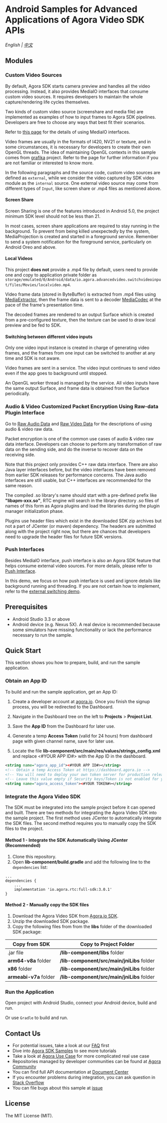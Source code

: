 # Android Samples for Advanced Applications of Agora Video SDK APIs

*English | [中文](README.zh.md)*

## Modules

### Custom Video Sources

By default, Agora SDK starts camera preview and handles all the video processing. Instead, it also provides MediaIO interfaces that consume custom video sources. It requires developers to maintain the whole capture/rendering life cycles themselves.

Two kinds of custom video source (screenshare and media file) are implemented as examples of how to input frames to Agora SDK pipelines. Developers are free to choose any ways that best fit their scenarios.

Refer to [this page](https://docs.agora.io/en/Video/custom_video_android?platform=Android) for the details of using MediaIO interfaces.

Video frames are usually in the formats of I420, NV21 or texture, and in some circumstances, it is necessary for developers to create their own OpenGL threads. The idea of maintaining OpenGL contexts in this sample comes from [grafika](https://github.com/google/grafika) project. Refer to the page for further information if you are not familiar or interested to know more.

In the following paragraphs and the source code, custom video sources are defined as `external`,  while we consider the video captured by SDK video module as the `internal` source. One external video source may come from different types of `Input`,  like screen share or .mp4 files as mentioned above.

#### Screen Share

Screen Sharing is one of the features introduced in Android 5.0, the project minimum SDK level should not be less than 21.

In most cases, screen share applications are required to stay running in the background. To prevent from being killed unexpectedly by the system, MediaProjection is created and started in a foreground service. Remember to send a system notification for the foreground service, particularly on Android Oreo and above.

#### Local Videos

This project **does not** provide a .mp4 file by default, users need to provide one and copy to application private folder as `storage/emulated/0/Android/data/io.agora.advancedvideo.switchvideoinput/files/Movies/localvideo.mp4`. 

Video frame data (stored in ByteBuffer) is extracted from .mp4 files using [MediaExtractor](https://developer.android.com/reference/android/media/MediaExtractor), then the frame data is sent to a decoder [MediaCodec](https://developer.android.com/reference/android/media/MediaCodec) at the pace of the frame's presentation time.

The decoded frames are rendered to an output Surface which is created from a pre-configured texture, then the texture can be used to draw local preview and be fed to SDK.


#### Switching between different video inputs

Only one video input instance is created in charge of generating video frames, and the frames from one input can be switched to another at any time and SDK is not aware.

Video frames are sent in a service. The video input continues to send video even if the app goes to background until stopped. 

An OpenGL worker thread is managed by the service. All video inputs have the same output Surface, and frame data is obtained from the Surface periodically.

### Audio & Video Customized Packet Encryption Using Raw-data Plugin Interface

Go to [Raw Audio Data](https://docs.agora.io/en/Video/raw_data_audio_android?platform=Android) and [Raw Video Data](https://docs.agora.io/en/Video/raw_data_video_android?platform=Android) for the descriptions of using audio & video raw data. 

Packet encryption is one of the common use cases of audio & video raw data interface. Developers can choose to perform any transformation of raw data on the sending side, and do the inverse to recover data on the receiving side.

Note that this project only provides C++ raw data interface. There are also Java layer interfaces before, but the video interfaces have been removed from earlier SDK releases for performance concerns. The Java audio interfaces are still usable, but C++ interfaces are recommended for the same reason.

The compiled .so library's name should start with a pre-defined prefix like **"libapm-xxx.so"**, RTC engine will search in the library directory .so files of names of this form as Agora plugins and load the libraries during the plugin manager initialization phase.

Plugins use header files which exist in the downloaded SDK zip archives but not a part of JCenter (or maven) dependency. The headers are submitted along with the project right now, but there are chances that developers need to upgrade the header files for future SDK versions.


### Push Interfaces

Besides MediaIO interface, push interface is also an Agora SDK feature that helps consume external video sources. For more details, please refer to [Push Interface](https://docs.agora.io/en/Interactive%20Broadcast/custom_video_android?platform=Android#customize-video-source).

In this demo, we focus on how push interface is used and ignore details like background running and threading. If you are not certain how to implement, refer to the [external switching demo](#switching).

## Prerequisites

- Android Studio 3.3 or above
- Android device (e.g. Nexus 5X). A real device is recommended because some simulators have missing functionality or lack the performance necessary to run the sample.

## Quick Start

This section shows you how to prepare, build, and run the sample application.

### Obtain an App ID

To build and run the sample application, get an App ID:
1. Create a developer account at [agora.io](https://dashboard.agora.io/signin/). Once you finish the signup process, you will be redirected to the Dashboard.
2. Navigate in the Dashboard tree on the left to **Projects** > **Project List**.
3. Save the **App ID** from the Dashboard for later use.
4. Generate a temp **Access Token** (valid for 24 hours) from dashboard page with given channel name, save for later use.

5. Locate the file **lib-component/src/main/res/values/strings_config.xml** and replace <#YOUR APP ID#> with the App ID in the dashboard.

  ```xml
  <string name="agora_app_id"><#YOUR APP ID#></string>
  <!-- Obtain a temp Access Token at https://dashboard.agora.io -->
  <!-- You will need to deploy your own token server for production release -->
  <!-- Leave this value empty if Security keys/Token is not enabled for your project -->
  <string name="agora_access_token"><#YOUR TOKEN#></string>
  ```

### Integrate the Agora Video SDK

The SDK must be integrated into the sample project before it can opened and built. There are two methods for integrating the Agora Video SDK into the sample project. The first method uses JCenter to automatically integrate the SDK files. The second method requires you to manually copy the SDK files to the project.

#### Method 1 - Integrate the SDK Automatically Using JCenter (Recommended)

1. Clone this repository.
2. Open **lib-component/build.gradle** and add the following line to the `dependencies` list:

  ```
  ...
  dependencies {
      ...
      implementation 'io.agora.rtc:full-sdk:3.0.1'
  }
  ```

#### Method 2 - Manually copy the SDK files

1. Download the Agora Video SDK from [Agora.io SDK](https://www.agora.io/en/download/).
2. Unzip the downloaded SDK package.
3. Copy the following files from from the **libs** folder of the downloaded SDK package:

Copy from SDK|Copy to Project Folder
---|---
.jar file|**/lib-component/libs** folder
**arm64-v8a** folder|**/lib-component/src/main/jniLibs** folder
**x86** folder|**/lib-component/src/main/jniLibs** folder
**armeabi-v7a** folder|**/lib-component/src/main/jniLibs** folder

### Run the Application

Open project with Android Studio, connect your Android device, build and run.
      
Or use `Gradle` to build and run.


## Contact Us

- For potential issues, take a look at our [FAQ](https://docs.agora.io/en/faq) first
- Dive into [Agora SDK Samples](https://github.com/AgoraIO) to see more tutorials
- Take a look at [Agora Use Case](https://github.com/AgoraIO-usecase) for more complicated real use case
- Repositories managed by developer communities can be found at [Agora Community](https://github.com/AgoraIO-Community)
- You can find full API documentation at [Document Center](https://docs.agora.io/en/)
- If you encounter problems during integration, you can ask question in [Stack Overflow](https://stackoverflow.com/questions/tagged/agora.io)
- You can file bugs about this sample at [issue](https://github.com/AgoraIO/Advanced-Video/issues)


## License
The MIT License (MIT).
